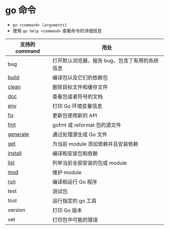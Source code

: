 # go 命令

- `go <command> [arguments]`
- 使用 `go help <command>` 查看命令的详细信息

| 支持的 command | 用处 |
| --- | --- |
| bug | 打开默认浏览器，报告 bug，包含了有用的系统信息 |
| [build](./go_build.md) | 编译包以及它们的依赖包 |
| [clean](./go_clean.md) | 删除目标文件和缓存文件 |
| [doc](./go_doc.md) | 查看包或者符号的文档 |
| [env](./go_env.md) | 打印 Go 环境变量信息 |
| [fix](./go_fix.md) | 更新包使用新的 API |
| [fmt](./go_fmt.md) | gofmt 或 reformat 包的源文件 |
| [generate](./go_generate.md) | 通过处理源生成 Go 文件 |
| [get](./go_get.md) | 为当前 module 添加依赖并且安装依赖 |
| [install](./go_install.md) | 编译和安装包和依赖 |
| [list](./go_list.md) | 列举当前全部安装的包或 module |
| [mod](./go_mod.md) | 维护 module |
| [run](./go_run.md) | 编译和运行 Go 程序 |
| test | 测试包 |
| tool | 运行指定的 go 工具 |
| version | 打印 Go 版本 |
| vet | 打印包中可能的错误 |
